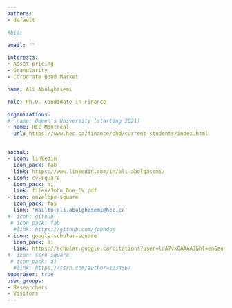 ```yaml
---
authors:
- default

#bio:

email: ""

interests:
- Asset pricing
- Granularity
- Corporate Bond Market

name: Ali Abolghasemi

role: Ph.D. Candidate in Finance

organizations:
#- name: Queen's University (starting 2021)
- name: HEC Montréal
  url: https://www.hec.ca/finance/phd/current-students/index.html


social:
- icon: linkedin
  icon_pack: fab
  link: https://www.linkedin.com/in/ali-abolqasemi/
- icon: cv-square
  icon_pack: ai
  link: files/John_Doe_CV.pdf
- icon: envelope-square
  icon_pack: fas
  link: 'mailto:ali.abolghasemi@hec.ca'
#- icon: github
 # icon_pack: fab
  #link: https://github.com/johndoe
- icon: google-scholar-square
  icon_pack: ai
  link: https://scholar.google.ca/citations?user=ldA7vkQAAAAJ&hl=en&authuser=1
#- icon: ssrn-square
 # icon_pack: ai
  #link: https://ssrn.com/author=1234567
superuser: true
user_groups:
- Researchers
- Visitors
---
```

